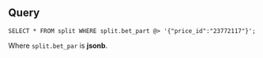 ## Query

```
SELECT * FROM split WHERE split.bet_part @> '{"price_id":"23772117"}';
```

Where `split.bet_par` is **jsonb**.